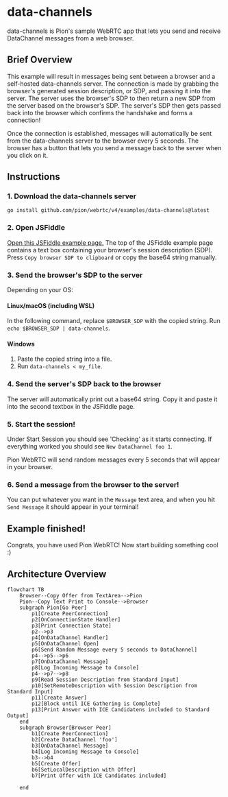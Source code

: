 # data-channels
data-channels is Pion's sample WebRTC app that lets you send and receive DataChannel messages from a web browser.

## Brief Overview
This example will result in messages being sent between a browser and a self-hosted data-channels server. The connection is made by grabbing the browser's generated session description, or SDP, and passing it into the server. The server uses the browser's SDP to then return a new SDP from the server based on the browser's SDP. The server's SDP then gets passed back into the browser which confirms the handshake and forms a connection!

Once the connection is established, messages will automatically be sent from the data-channels server to the browser every 5 seconds. The browser has a button that lets you send a message back to the server when you click on it.

## Instructions
### 1. Download the data-channels server
```
go install github.com/pion/webrtc/v4/examples/data-channels@latest
```

### 2. Open JSFiddle
[Open this JSFiddle example page.](https://jsfiddle.net/e41tgovp/)
The top of the JSFiddle example page contains a text box containing your browser's session description (SDP).
Press `Copy browser SDP to clipboard` or copy the base64 string manually.

### 3. Send the browser's SDP to the server
Depending on your OS:

#### Linux/macOS (including WSL)
In the following command, replace `$BROWSER_SDP` with the copied string.
Run `echo $BROWSER_SDP | data-channels`.

#### Windows
1. Paste the copied string into a file.
2. Run `data-channels < my_file`.

### 4. Send the server's SDP back to the browser
The server will automatically print out a base64 string. Copy it and paste it into the second textbox in the JSFiddle page.

### 5. Start the session!
Under Start Session you should see 'Checking' as it starts connecting. If everything worked you should see `New DataChannel foo 1`.

Pion WebRTC will send random messages every 5 seconds that will appear in your browser.

### 6. Send a message from the browser to the server!
You can put whatever you want in the `Message` text area, and when you hit `Send Message` it should appear in your terminal!

## Example finished!
Congrats, you have used Pion WebRTC! Now start building something cool :)

## Architecture Overview

```mermaid
flowchart TB
    Browser--Copy Offer from TextArea-->Pion
    Pion--Copy Text Print to Console-->Browser
    subgraph Pion[Go Peer]
        p1[Create PeerConnection]
        p2[OnConnectionState Handler]
        p3[Print Connection State]
        p2-->p3
        p4[OnDataChannel Handler]
        p5[OnDataChannel Open]
        p6[Send Random Message every 5 seconds to DataChannel]
        p4-->p5-->p6
        p7[OnDataChannel Message]
        p8[Log Incoming Message to Console]
        p4-->p7-->p8
        p9[Read Session Description from Standard Input]
        p10[SetRemoteDescription with Session Description from Standard Input]
        p11[Create Answer]
        p12[Block until ICE Gathering is Complete]
        p13[Print Answer with ICE Candidatens included to Standard Output]
    end
    subgraph Browser[Browser Peer]
        b1[Create PeerConnection]
        b2[Create DataChannel 'foo']
        b3[OnDataChannel Message]
        b4[Log Incoming Message to Console]
        b3-->b4
        b5[Create Offer]
        b6[SetLocalDescription with Offer]
        b7[Print Offer with ICE Candidates included]

    end
```
